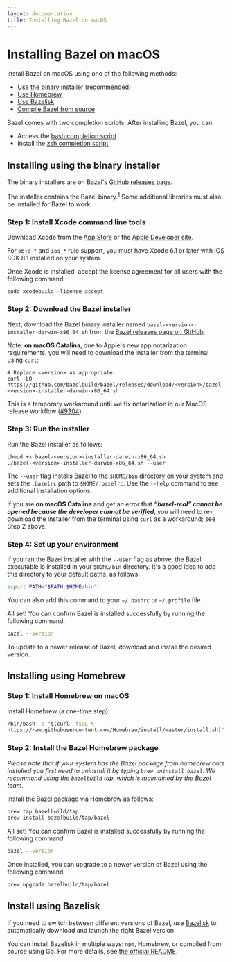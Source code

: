 ```yaml
---
layout: documentation
title: Installing Bazel on macOS
---
```


<h1 id="mac-os-x">Installing Bazel on macOS</h1>

Install Bazel on macOS using one of the following methods:

*   [Use the binary installer (recommended)](#install-with-installer-mac-os-x)
*   [Use Homebrew](#install-on-mac-os-x-homebrew)
*   [Use Bazelisk](install-bazelisk.md)
*   [Compile Bazel from source](install-compile-source.md)

Bazel comes with two completion scripts. After installing Bazel, you can:

*   Access the [bash completion script](completion.md#bash)
*   Install the [zsh completion script](completion.md#zsh)

<h2 id="install-with-installer-mac-os-x">Installing using the binary installer</h2>

The binary installers are on Bazel's [GitHub releases page](https://github.com/bazelbuild/bazel/releases).

The installer contains the Bazel binary.<sup>1</sup> Some additional libraries must also be
installed for Bazel to work.

### Step 1: Install Xcode command line tools

Download Xcode from the
[App Store](https://apps.apple.com/us/app/xcode/id497799835) or the
[Apple Developer site](https://developer.apple.com/download/more/?=xcode).

For `objc_*` and `ios_*` rule support, you must have Xcode 6.1 or later with iOS
SDK 8.1 installed on your system.

Once Xcode is installed, accept the license agreement for all users with the following command:

```
sudo xcodebuild -license accept
```

### Step 2: Download the Bazel installer

Next, download the Bazel binary installer named `bazel-<version>-installer-darwin-x86_64.sh` from the [Bazel releases page on GitHub](https://github.com/bazelbuild/bazel/releases).

Note: **on macOS Catalina**, due to Apple's new app notarization requirements,
you will need to download the installer from the terminal using `curl`:

```
# Replace <version> as appropriate.
curl -LO https://github.com/bazelbuild/bazel/releases/download/<version>/bazel-<version>-installer-darwin-x86_64.sh
```

This is a temporary workaround until we fix notarization in our MacOS release
workflow ([#9304](https://github.com/bazelbuild/bazel/issues/9304)).

### Step 3: Run the installer

Run the Bazel installer as follows:

```
chmod +x bazel-<version>-installer-darwin-x86_64.sh
./bazel-<version>-installer-darwin-x86_64.sh --user
```

The `--user` flag installs Bazel to the `$HOME/bin` directory on your system and
sets the `.bazelrc` path to `$HOME/.bazelrc`. Use the `--help` command to see
additional installation options.

If you are **on macOS Catalina** and get an error that _**“bazel-real” cannot be
opened because the developer cannot be verified**_, you will need to re-download
the installer from the terminal using `curl` as a workaround; see Step 2 above.

### Step 4: Set up your environment

If you ran the Bazel installer with the `--user` flag as above, the Bazel
executable is installed in your `$HOME/bin` directory. It's a good idea to add
this directory to your default paths, as follows:

```bash
export PATH="$PATH:$HOME/bin"
```

You can also add this command to your `~/.bashrc` or `~/.profile` file.

All set! You can confirm Bazel is installed successfully by running the following command:

```bash
bazel --version
```
To update to a newer release of Bazel, download and install the desired version.

<h2 id="install-on-mac-os-x-homebrew">Installing using Homebrew</h2>

### Step 1: Install Homebrew on macOS

Install Homebrew (a one-time step):

```bash
/bin/bash -c "$(curl -fsSL \
https://raw.githubusercontent.com/Homebrew/install/master/install.sh)"
```

### Step 2: Install the Bazel Homebrew package

_Please note that if your system has the Bazel package from homebrew core
installed you first need to uninstall it by typing `brew uninstall bazel`. We
recommend using the `bazelbuild` tap, which is maintained by the Bazel team._

Install the Bazel package via Homebrew as follows:

```bash
brew tap bazelbuild/tap
brew install bazelbuild/tap/bazel
```

All set! You can confirm Bazel is installed successfully by running the following command:

```bash
bazel --version
```

Once installed, you can upgrade to a newer version of Bazel using the following command:

```bash
brew upgrade bazelbuild/tap/bazel
```

<h2 id="install-on-mac-os-x-bazelisk">Install using Bazelisk</h2>

If you need to switch between different versions of Bazel, use
[Bazelisk](https://github.com/bazelbuild/bazelisk) to automatically download and
launch the right Bazel version.

You can install Bazelisk in multiple ways: `npm`, Homebrew, or
compiled from source using Go. For more details, see
[the official README](https://github.com/bazelbuild/bazelisk/blob/master/README.md).
